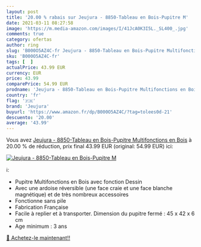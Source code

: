 ```yaml
---
layout: post
title: '20.00 % rabais sur Jeujura - 8850-Tableau en Bois-Pupitre M'
date: 2021-03-11 08:27:58
image: 'https://m.media-amazon.com/images/I/41JcA0K3I5L._SL400_.jpg'
comments: true
category: ofertas
author: ring
slug: 'B000O5AZ4C-fr Jeujura - 8850-Tableau en Bois-Pupitre Multifonctions en Bois'
sku: 'B000O5AZ4C-fr'
tags: [  ]
actualPrice: 43.99 EUR
currency: EUR
price: 43.99
comparePrice: 54.99 EUR
prodname: 'Jeujura - 8850-Tableau en Bois-Pupitre Multifonctions en Bois'
country: 'fr'
flag: '🇫🇷'
brand: 'Jeujura'
buyurl: 'https://www.amazon.fr/dp/B000O5AZ4C/?tag=tolees0d-21'
descuento: '20.00'
average: '43.99'
---
```


Vous avez [Jeujura - 8850-Tableau en Bois-Pupitre Multifonctions en Bois](https://www.amazon.fr/dp/B000O5AZ4C/?tag=tolees0d-21)  à  20.00 % de réduction, prix final  43.99 EUR (original: 54.99 EUR) ici:

[![Jeujura - 8850-Tableau en Bois-Pupitre M](https://m.media-amazon.com/images/I/41JcA0K3I5L._SL400_.jpg)](https://www.amazon.fr/dp/B000O5AZ4C/?tag=tolees0d-21)

ℹ️:

- Pupitre Multifonctions en Bois avec fonction Dessin
- Avec une ardoise réversible (une face craie et une face blanche magnétique) et de très nombreux accessoires
- Fonctionne sans pile
- Fabrication Française
- Facile à replier et à transporter. Dimension du pupitre fermé : 45 x 42 x 6 cm
- Age minimum : 3 ans

[🛒 Achetez-le maintenant!!](https://www.amazon.fr/dp/B000O5AZ4C/?tag=tolees0d-21)
